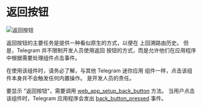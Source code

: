 # 返回按钮

![返回按钮](/components/back-button.png)

返回按钮的主要任务是提供一种看似原生的方式，以便在
上回溯路由历史。 但是，Telegram 并不限制开发人员使用返回
按钮的方式，而是允许他们在应用程序中根据需要处理组件点击事件。

在使用该组件时，请务必了解，与其他 Telegram 迷你应用
组件一样，点击该组件本身并不会触发任何内置操作。
是开发人员的责任。

要显示 "返回按钮"，需要调用 [web_app_setup_back_button](methods.md#web-app-setup-back-button) 方法。 当用户点击该组件时，Telegram 应用程序会发出 [back_button_pressed](events.md#back-button-pressed) 事件。
